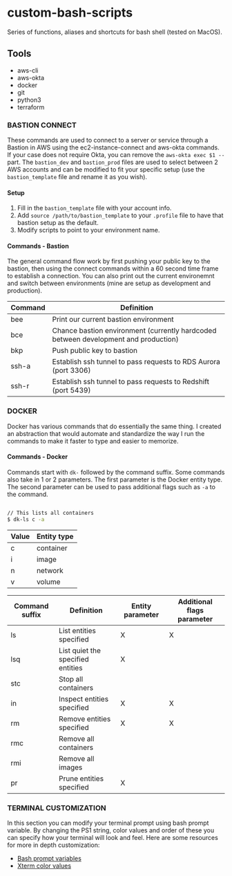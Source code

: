 # custom-bash-scripts

Series of functions, aliases and shortcuts for bash shell (tested on MacOS).

## Tools

- aws-cli
- aws-okta
- docker
- git
- python3
- terraform

### BASTION CONNECT

These commands are used to connect to a server or service through a Bastion in AWS using the ec2-instance-connect and aws-okta commands. If your case does not require Okta, you can remove the `aws-okta exec $1 --` part. The `bastion_dev` and `bastion_prod` files are used to select between 2 AWS accounts and can be modified to fit your specific setup (use the `bastion_template` file and rename it as you wish).

#### Setup

1. Fill in the `bastion_template` file with your account info.
1. Add `source /path/to/bastion_template` to your `.profile` file to have that bastion setup as the default.
1. Modify scripts to point to your environment name.

#### Commands - Bastion

The general command flow work by first pushing your public key to the bastion, then using the connect commands within a 60 second time frame to establish a connection. You can also print out the current environemnt and switch between environments (mine are setup as development and production).

Command | Definition
--- | ---
bee | Print our current bastion environment
bce | Chance bastion environment (currently hardcoded between development and production)
bkp | Push public key to bastion
ssh-a | Establish ssh tunnel to pass requests to RDS Aurora (port 3306)
ssh-r | Establish ssh tunnel to pass requests to Redshift (port 5439)

### DOCKER

Docker has various commands that do essentially the same thing. I created an abstraction that would automate and standardize the way I run the commands to make it faster to type and easier to memorize.

#### Commands - Docker

Commands start with `dk-` followed by the command suffix. Some commands also take in 1 or 2 parameters. The first parameter is the Docker entity type. The second parameter can be used to pass additional flags such as `-a` to the command.

```bash

// This lists all containers
$ dk-ls c -a
```

Value | Entity type
--- | ---
c | container
i | image
n | network
v | volume

Command suffix | Definition | Entity parameter | Additional flags parameter
--- | --- | --- | ---
ls | List entities specified | X | X
lsq | List quiet the specified entities | X |
stc | Stop all containers | |
in | Inspect entities specified | X | X
rm | Remove entities specified | X | X
rmc | Remove all containers | |
rmi | Remove all images | |
pr | Prune entities specified | X |

### TERMINAL CUSTOMIZATION

In this section you can modify your terminal prompt using bash prompt variable. By changing the PS1 string, color values and order of these you can specify how your terminal will look and feel. Here are some resources for more in depth customization:

- [Bash prompt variables](https://ss64.com/bash/syntax-prompt.html)
- [Xterm color values](https://misc.flogisoft.com/bash/tip_colors_and_formatting)
